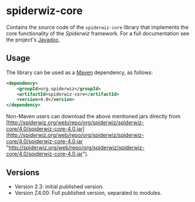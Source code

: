 # spiderwiz-core
Contains the source code of the `spiderwiz-core` library that implements the core functionality of the *Spiderwiz* framework. For a full documentation see the project's [Javadoc](http://spiderwiz.org/web/docs/apidocs/ "Javadoc").

##  Usage
The library can be used as a [Maven](http://maven.apache.org/ "Maven") dependency, as follows:
```xml
<dependency>
    <groupId>org.spiderwiz</groupId>
    <artifactId>spiderwiz-core</artifactId>
    <version>4.0</version>
</dependency>
```
Non-Maven users can download the above mentioned jars directly from [http://spiderwiz.org/web/repo/org/spiderwiz/spiderwiz-core/4.0/spiderwiz-core-4.0.jar](http://spiderwiz.org/web/repo/org/spiderwiz/spiderwiz-core/4.0/spiderwiz-core-4.0.jar "http://spiderwiz.org/web/repo/org/spiderwiz/spiderwiz-core/4.0/spiderwiz-core-4.0.jar").

## Versions
- Version 2.3: initial published version.
- Version Z4.00: Full published version, separated to modules.